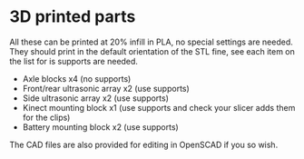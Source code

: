 # 3D printed parts

All these can be printed at 20% infill in PLA, no special settings are needed. They should print in the default orientation of the STL fine, see each item on the list for is supports are needed.

- Axle blocks x4 (no supports)
- Front/rear ultrasonic array x2 (use supports)
- Side ultrasonic array x2 (use supports)
- Kinect mounting block x1 (use supports and check your slicer adds them for the clips)
- Battery mounting block x2 (use supports)

The CAD files are also provided for editing in OpenSCAD if you so wish.
